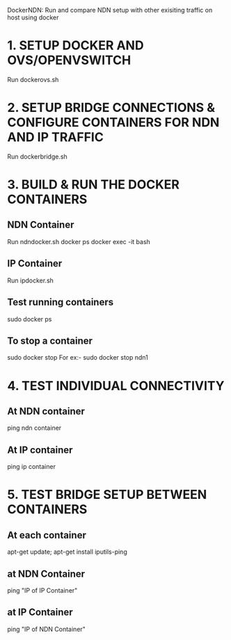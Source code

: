 DockerNDN: Run and compare NDN setup with other exisiting traffic on host using docker

# 1. SETUP DOCKER AND OVS/OPENVSWITCH 
Run dockerovs.sh

# 2. SETUP BRIDGE CONNECTIONS & CONFIGURE CONTAINERS FOR NDN AND IP TRAFFIC
Run dockerbridge.sh

# 3. BUILD & RUN THE DOCKER CONTAINERS
## NDN Container
Run ndndocker.sh
docker ps
docker exec -it <ndn-container-id> bash

## IP Container 
Run ipdocker.sh 

## Test running containers
sudo docker ps
## To stop a container
sudo docker stop <docker-name>
For ex:- sudo docker stop ndn1

# 4. TEST INDIVIDUAL CONNECTIVITY
## At NDN container 
ping ndn container
## At IP container 
ping ip container

# 5. TEST BRIDGE SETUP BETWEEN CONTAINERS
## At each container
apt-get update; 
apt-get install iputils-ping

## at NDN Container 
ping "IP of IP Container"
  
## at IP Container 
ping "IP of NDN Container"
